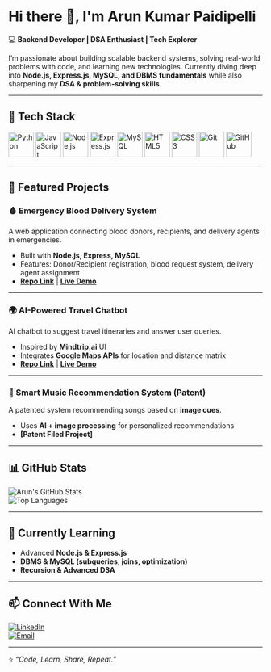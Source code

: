 # Hi there 👋, I'm Arun Kumar Paidipelli  

💻 **Backend Developer | DSA Enthusiast | Tech Explorer**  

I’m passionate about building scalable backend systems, solving real-world problems with code, and learning new technologies. Currently diving deep into **Node.js, Express.js, MySQL, and DBMS fundamentals** while also sharpening my **DSA & problem-solving skills**.  

---

## 🚀 Tech Stack  

<p align="left">  
  <img src="https://cdn.jsdelivr.net/gh/devicons/devicon/icons/python/python-original.svg" alt="Python" width="50" height="50"/>  
  <img src="https://cdn.jsdelivr.net/gh/devicons/devicon/icons/javascript/javascript-original.svg" alt="JavaScript" width="50" height="50"/>  
  <img src="https://cdn.jsdelivr.net/gh/devicons/devicon/icons/nodejs/nodejs-original.svg" alt="Node.js" width="50" height="50"/>  
  <img src="https://cdn.jsdelivr.net/gh/devicons/devicon/icons/express/express-original.svg" alt="Express.js" width="50" height="50"/>  
  <img src="https://cdn.jsdelivr.net/gh/devicons/devicon/icons/mysql/mysql-original.svg" alt="MySQL" width="50" height="50"/>  
  <img src="https://cdn.jsdelivr.net/gh/devicons/devicon/icons/html5/html5-original.svg" alt="HTML5" width="50" height="50"/>  
  <img src="https://cdn.jsdelivr.net/gh/devicons/devicon/icons/css3/css3-original.svg" alt="CSS3" width="50" height="50"/>  
  <img src="https://cdn.jsdelivr.net/gh/devicons/devicon/icons/git/git-original.svg" alt="Git" width="50" height="50"/>  
  <img src="https://cdn.jsdelivr.net/gh/devicons/devicon/icons/github/github-original.svg" alt="GitHub" width="50" height="50"/>  
</p>

---

## 📌 Featured Projects  

### 🩸 Emergency Blood Delivery System  
A web application connecting blood donors, recipients, and delivery agents in emergencies.  
- Built with **Node.js, Express, MySQL**  
- Features: Donor/Recipient registration, blood request system, delivery agent assignment  
- **[Repo Link](#)** | **[Live Demo](#)**  

---

### 🌍 AI-Powered Travel Chatbot  
AI chatbot to suggest travel itineraries and answer user queries.  
- Inspired by **Mindtrip.ai** UI  
- Integrates **Google Maps APIs** for location and distance matrix  
- **[Repo Link](#)** | **[Live Demo](#)**  

---

### 🎵 Smart Music Recommendation System (Patent)  
A patented system recommending songs based on **image cues**.  
- Uses **AI + image processing** for personalized recommendations  
- **[Patent Filed Project]**  

---

## 📊 GitHub Stats  

![Arun's GitHub Stats](https://github-readme-stats.vercel.app/api?username=Arunkumar614&show_icons=true&theme=tokyonight)  
![Top Languages](https://github-readme-stats.vercel.app/api/top-langs/?username=Arunkumar614&layout=compact&theme=tokyonight)

---

## 🌱 Currently Learning  
- Advanced **Node.js & Express.js**  
- **DBMS & MySQL (subqueries, joins, optimization)**  
- **Recursion & Advanced DSA**

---

## 📫 Connect With Me  
[![LinkedIn](https://img.shields.io/badge/-LinkedIn-0A66C2?style=for-the-badge&logo=linkedin&logoColor=white)](https://www.linkedin.com/in/arunkumarpaidipelli)  
[![Email](https://img.shields.io/badge/-Email-D14836?style=for-the-badge&logo=gmail&logoColor=white)](mailto:your-email@example.com)  

---

⭐️ *“Code, Learn, Share, Repeat.”*  
